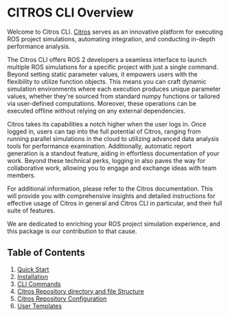 # CITROS CLI Overview

Welcome to Citros CLI. [Citros](https://citros.io/) serves as an innovative platform for executing ROS project simulations, automating integration, and conducting in-depth performance analysis.

The Citros CLI offers ROS 2 developers a seamless interface to launch multiple ROS simulations for a specific project with just a single command. Beyond setting static parameter values, it empowers users with the flexibility to utilize function objects. This means you can craft dynamic simulation environments where each execution produces unique parameter values, whether they're sourced from standard numpy functions or tailored via user-defined computations. Moreover, these operations can be executed offline without relying on any external dependencies.

Citros takes its capabilities a notch higher when the user logs in. Once logged in, users can tap into the full potential of Citros, ranging from running parallel simulations in the cloud to utilizing advanced data analysis tools for performance examination. Additionally, automatic report generation is a standout feature, aiding in effortless documentation of your work. Beyond these technical perks, logging in also paves the way for collaborative work, allowing you to engage and exchange ideas with team members.

For additional information, please refer to the Citros documentation. This will provide you with comprehensive insights and detailed instructions for effective usage of Citros in general and Citros CLI in particular, and their full suite of features.

We are dedicated to enriching your ROS project simulation experience, and this package is our contribution to that cause.


## Table of Contents
1. [Quick Start](https://citros.io/doc/docs_cli/overview/cli_quickstart)
2. [Installation](https://citros.io/doc/docs_cli/overview/cli_install)
4. [CLI Commands](https://citros.io/doc/docs_cli/commands/cli_commands)
5. [Citros Repository directory and file Structure](https://citros.io/doc/docs_cli/structure/citros_structure) 
6. [Citros Repository Configuration](https://citros.io/doc/docs_cli/configuration/config_params)
7. [User Templates](https://citros.io/doc/docs_cli/user_templates)
